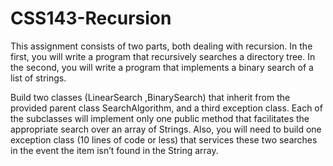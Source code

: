 # CSS143-Recursion
This assignment consists of two parts, both dealing with recursion. 
In the first, you will write a program that recursively searches a 
directory tree. In the second, you will write a program that implements
a binary search of a list of strings. 

Build two classes (LinearSearch ,BinarySearch) that inherit from the 
provided parent class SearchAlgorithm, and a third exception class.
Each of the subclasses will implement only one public method that 
facilitates the appropriate search over an array of Strings.  Also, 
you will need to build one exception class (10 lines of code or less)
that services these two searches in the event the item isn’t found 
in the String array.
